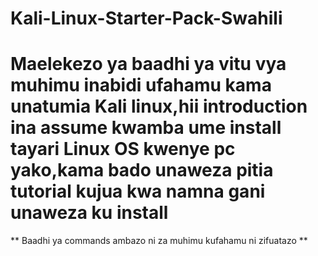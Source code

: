 # Kali-Linux-Starter-Pack-Swahili
# Maelekezo ya baadhi ya vitu vya muhimu inabidi ufahamu kama unatumia Kali linux,hii introduction ina assume kwamba ume install tayari Linux OS kwenye pc yako,kama bado unaweza pitia tutorial kujua kwa namna gani unaweza ku install
** Baadhi ya commands ambazo ni za muhimu kufahamu ni zifuatazo **
